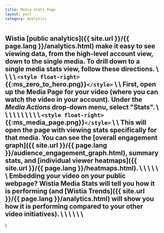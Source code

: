 ```yaml
---
title: Media Stats Page
layout: post
category: Analytics
---
```


Wistia [public analytics]({{ site.url }}/{{ page.lang }}/analytics.html) make it easy to see viewing data, from the high-level account view, down to the single media.  To drill down to a single media stats view, follow these directions.
\\
\\
\\
\\
`<style float-right>`{{:ms_zero_to_hero.png}}`</style>`
\\
\\
First, open up the Media Page for your video (where you can watch the video in your account).  Under the *Media Actions* drop-down menu, select "Stats".
\\
\\
\\
\\
\\
\\
\\
\\
\\
\\
`<style float-right>`{{:ms_media_page.png}}`</style>`
\\
\\
This will open the page with viewing stats specifically for that media.  You can see the [overall engagement graph]({{ site.url }}/{{ page.lang }}/audience_engagement_graph.html), summary stats, and [individual viewer heatmaps]({{ site.url }}/{{ page.lang }}/heatmaps.html).
\\
\\
\\
\\
\\
\\
Embedding your video on your public webpage?  Wistia Media Stats will tell you how it is performing (and [Wistia Trends]({{ site.url }}/{{ page.lang }}/analytics.html) will show you how it is performing compared to your other video initiatives).
\\
\\
\\
\\
\\
\\
----
\\
